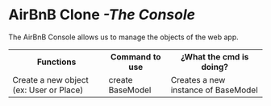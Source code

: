 <h1>AirBnB Clone <em>-The Console</em></h1>
The AirBnB Console allows us to manage the objects of the web app.
<table>
<tr>
<th>Functions</th>
<th>Command to use</th>
<th>¿What the cmd is doing?</th>
</tr>
<tr>
<td>Create a new object (ex: User or Place)</td>
<td>create BaseModel</td>
<td>Creates a new instance of BaseModel</td>
</tr>

